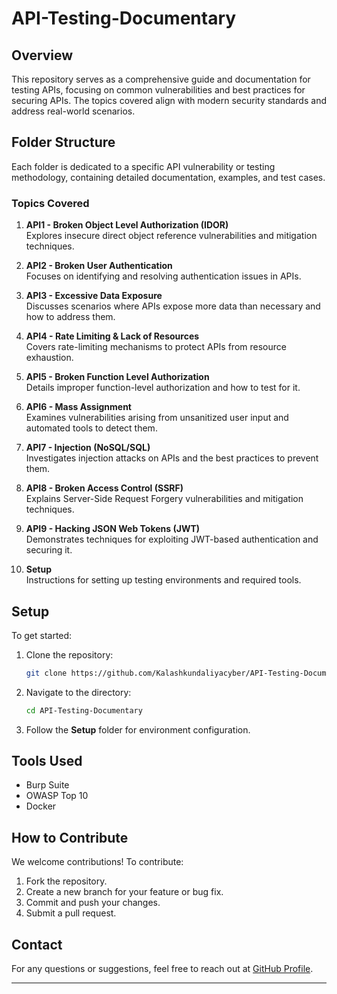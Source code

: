# API-Testing-Documentary

## Overview
This repository serves as a comprehensive guide and documentation for testing APIs, focusing on common vulnerabilities and best practices for securing APIs. The topics covered align with modern security standards and address real-world scenarios.

## Folder Structure
Each folder is dedicated to a specific API vulnerability or testing methodology, containing detailed documentation, examples, and test cases.

### Topics Covered
1. **API1 - Broken Object Level Authorization (IDOR)**  
   Explores insecure direct object reference vulnerabilities and mitigation techniques.

2. **API2 - Broken User Authentication**  
   Focuses on identifying and resolving authentication issues in APIs.

3. **API3 - Excessive Data Exposure**  
   Discusses scenarios where APIs expose more data than necessary and how to address them.

4. **API4 - Rate Limiting & Lack of Resources**  
   Covers rate-limiting mechanisms to protect APIs from resource exhaustion.

5. **API5 - Broken Function Level Authorization**  
   Details improper function-level authorization and how to test for it.

6. **API6 - Mass Assignment**  
   Examines vulnerabilities arising from unsanitized user input and automated tools to detect them.

7. **API7 - Injection (NoSQL/SQL)**  
   Investigates injection attacks on APIs and the best practices to prevent them.

8. **API8 - Broken Access Control (SSRF)**  
   Explains Server-Side Request Forgery vulnerabilities and mitigation techniques.

9. **API9 - Hacking JSON Web Tokens (JWT)**  
   Demonstrates techniques for exploiting JWT-based authentication and securing it.

10. **Setup**  
    Instructions for setting up testing environments and required tools.

## Setup
To get started:
1. Clone the repository:  
   ```bash
   git clone https://github.com/Kalashkundaliyacyber/API-Testing-Documentary.git
   ```
2. Navigate to the directory:  
   ```bash
   cd API-Testing-Documentary
   ```
3. Follow the **Setup** folder for environment configuration.

## Tools Used
- Burp Suite
- OWASP Top 10
- Docker

## How to Contribute
We welcome contributions! To contribute:
1. Fork the repository.
2. Create a new branch for your feature or bug fix.
3. Commit and push your changes.
4. Submit a pull request.

## Contact
For any questions or suggestions, feel free to reach out at [GitHub Profile](https://github.com/Kalashkundaliyacyber).

---

